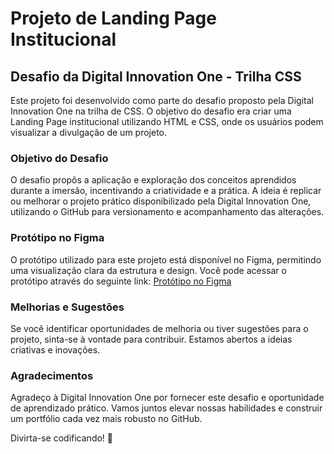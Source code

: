 # Projeto de Landing Page Institucional

## Desafio da Digital Innovation One - Trilha CSS

Este projeto foi desenvolvido como parte do desafio proposto pela Digital Innovation One na trilha de CSS. O objetivo do desafio era criar uma Landing Page institucional utilizando HTML e CSS, onde os usuários podem visualizar a divulgação de um projeto.

### Objetivo do Desafio
O desafio propôs a aplicação e exploração dos conceitos aprendidos durante a imersão, incentivando a criatividade e a prática. A ideia é replicar ou melhorar o projeto prático disponibilizado pela Digital Innovation One, utilizando o GitHub para versionamento e acompanhamento das alterações.

### Protótipo no Figma
O protótipo utilizado para este projeto está disponível no Figma, permitindo uma visualização clara da estrutura e design. Você pode acessar o protótipo através do seguinte link: [Protótipo no Figma](https://www.figma.com/file/3PiokoJj9IhGDnNiWAJbz7/DIO---Desafio-01?node-id=0%3A1)

### Melhorias e Sugestões
Se você identificar oportunidades de melhoria ou tiver sugestões para o projeto, sinta-se à vontade para contribuir. Estamos abertos a ideias criativas e inovações.

### Agradecimentos
Agradeço à Digital Innovation One por fornecer este desafio e oportunidade de aprendizado prático. Vamos juntos elevar nossas habilidades e construir um portfólio cada vez mais robusto no GitHub.

Divirta-se codificando! 🚀